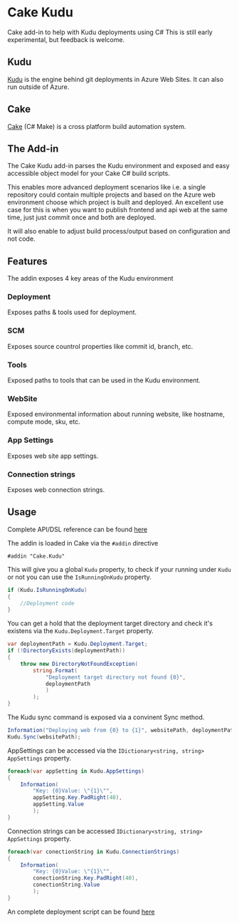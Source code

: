 # Cake Kudu
Cake add-in to help with Kudu deployments using C#
This is still early experimental, but feedback is welcome.

## Kudu
[Kudu](https://github.com/projectkudu/kudu) is the engine behind git deployments in Azure Web Sites. It can also run outside of Azure.

## Cake
[Cake](http://cakebuild.net/) (C# Make) is a cross platform build automation system.

## The Add-in
The Cake Kudu add-in parses the Kudu environment and exposed and easy accessible object model for your Cake C# build scripts.

This enables more advanced deployment scenarios like i.e. a single repository could contain multiple projects and based on the Azure web environment choose which project is built and deployed. An excellent use case for this is when you want to publish frontend and api web at the same time, just just commit once and both are deployed.

It will also enable to adjust build process/output based on configuration and not code.

## Features
The addin exposes 4 key areas of the Kudu environment

### Deployment
Exposes paths & tools used for deployment.

### SCM
Exposes source countrol properties like commit id, branch, etc.

### Tools
Exposed paths to tools that can be used in the Kudu environment. 

### WebSite
Exposed environmental information about running website, like hostname, compute mode, sku, etc.

### App Settings
Exposes web site app settings.

### Connection strings
Exposes web connection strings.

## Usage
Complete API/DSL reference can be found [here](http://cakebuild.net/dsl/kudu) 

The addin is loaded in Cake via the `#addin` directive
```csharp? 
#addin "Cake.Kudu"
```
This will give you a global `Kudu` property, to check if your running under `Kudu` or not you can use the `IsRunningOnKudu` property.
```csharp
if (Kudu.IsRunningOnKudu)
{
	//Deployment code
}
```

You can get a hold that the deployment target directory and check it's existens via the `Kudu.Deployment.Target` property.
```csharp
var deploymentPath = Kudu.Deployment.Target;
if (!DirectoryExists(deploymentPath))
{
    throw new DirectoryNotFoundException(
        string.Format(
            "Deployment target directory not found {0}",
            deploymentPath
            )
        );
}
```

The Kudu sync command is exposed via a convinent Sync method.
```csharp
Information("Deploying web from {0} to {1}", websitePath, deploymentPath);
Kudu.Sync(websitePath);
```
AppSettings can be accessed via the `IDictionary<string, string> AppSettings` property. 
```csharp
foreach(var appSetting in Kudu.AppSettings)
{
    Information(
        "Key: {0}Value: \"{1}\"",
        appSetting.Key.PadRight(40),
        appSetting.Value
        );
}
```
Connection strings can be accessed `IDictionary<string, string> AppSettings` property. 
```csharp
foreach(var conectionString in Kudu.ConnectionStrings)
{
    Information(
        "Key: {0}Value: \"{1}\"",
        conectionString.Key.PadRight(40),
        conectionString.Value
        );
}
```
An complete deployment script can be found [here](https://github.com/WCOMAB/Cake.Kudu/blob/master/deploy.cake)